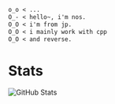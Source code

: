 ```markdown
o_o < ...  
O_- < hello~, i'm nos.  
O_O < i'm from jp.  
O_O < i mainly work with cpp
O_O < and reverse.
```
# Stats
![GitHub Stats]([https://github-readme-stats-nosdayo.vercel.app/api?username=nosdayoo&show_icons=true&theme=radical&count_private=true](https://github-readme-stats-nosdayo.vercel.app/api?username=nosdayoo&show_icons=true&theme=radical&count_private=true))
